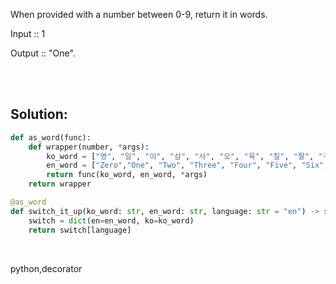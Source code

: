 When provided with a number between 0-9, return it in words.

Input :: 1

Output :: "One".

<br><br>

## Solution:
```py
def as_word(func):
    def wrapper(number, *args):
        ko_word = ["영", "일", "이", "삼", "사", "오", "육", "칠", "팔", "구"][number]
        en_word = ["Zero","One", "Two", "Three", "Four", "Five", "Six", "Seven", "Eight", "Nine"][number]
        return func(ko_word, en_word, *args)
    return wrapper

@as_word
def switch_it_up(ko_word: str, en_word: str, language: str = "en") -> str:
    switch = dict(en=en_word, ko=ko_word)
    return switch[language]
```



<br>


<tag>python,decorator</tag>